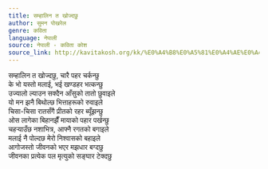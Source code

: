 ```yaml
---
title: सम्हालिन त खोज्दछु
author: सुमन पोखरेल
genre: कविता
language: नेपाली
source: नेपाली - कविता कोश
source_link: http://kavitakosh.org/kk/%E0%A4%B8%E0%A5%81%E0%A4%AE%E0%A4%A8_%E0%A4%AA%E0%A5%8B%E0%A4%96%E0%A4%B0%E0%A5%87%E0%A4%B2
---
```


सम्हालिन त खोज्दछु, चारै पहर चर्कन्छु  
के भो यस्तो मलाई, भई खण्डहर भत्कन्छु  
उज्यालो ल्याउन सक्दैन आँसुको तातो छुवाइले  
यो मन झनै बिथोल्छ भित्ताहरूको रुवाइले  
चिसा-चिसा रातसँगै प्रीतको रहर ब्यूँझन्छु  
ओस लागेका बिहानझैँ मायाको पहार पर्खन्छु  
चहर्‍याउँछ नशाभित्र, आफ्नै रगतको बगाइले  
मलाई नै पोल्दछ मेरो निश्वासको बहाइले  
आगोजस्तो जीवनको भएर मझधार बग्दछु  
जीवनका प्रत्येक पल मृत्युको सङ्घार टेक्दछु
